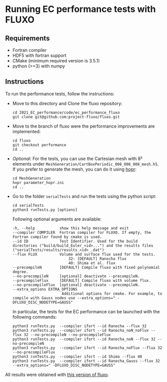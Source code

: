 # Running EC performance tests with FLUXO

## Requirements
* Fortran compiler
* HDF5 with fortran support
* CMake (minimum required version is 3.5.1)
* python (>=3) with numpy

## Instructions

To run the performance tests, follow the instructions:

* Move to this directory and Clone the fluxo repository:
  ```
  cd 2021_EC_performance/code/ec_performance_fluxo
  git clone git@github.com:project-fluxo/fluxo.git
  ```
* Move to the branch of fluxo were the performance improvements are implemented:
  ```
  cd fluxo
  git checkout performance
  cd ..
  ```
* *Optional:* For the tests, you can use the Cartesian mesh with 8² elements under `MeshGeneration/CartBoxPeriodic_008_008_008_mesh.h5`. If you prefer to generate the mesh, you can do it using [hopr](https://gitlab.com/project-fluxo/hopr):
  ```
  cd MeshGeneration
  hopr parameter_hopr.ini
  cd ..
  ```
* Go to the folder `serialTests` and run the tests using the python script:
  ```
  cd serialTests
  python3 runTests.py [options]
  ```
  Following optional arguments are available:
  ```
  -h, --help           show this help message and exit
  --compiler COMPILER  Fortran compiler for FLUXO. If empty, the Fortran compiler found by cmake is used.
  --id ID              Test Identifier. Used for the build directories ("build/build_Euler_<id>...") and the results files ("serialTests/results/results_<id>_.dat")
  --flux FLUX          Volume and surface flux used for the tests.
                           32: [DEFAULT] Ranocha flux
                           40: Shima et al. flux
  --precompileN        [DEFAULT] Compile fluxo with fixed polynomial degree.
  --no-precompileN     [optional] deactivate --precompileN.
  --precompileFlux     [DEFAULT] Compile fluxo with volume flux.
  --no-precompileFlux  [optional] deactivate --precompileN.
  --extra_options EXTRA_OPTIONS
                        Additional options for cmake. For example, to compile with Gauss nodes use --extra_options=" -DFLUXO_DISC_NODETYPE=GAUSS"

  ```
  
  In particular, the tests for the EC performance can be launched with the following commands:
  ```
  python3 runTests.py  --compiler ifort --id Ranocha --flux 32
  python3 runTests.py  --compiler ifort --id Ranocha_noN_noFlux --flux 32 --no-precompileN --no-precompileFlux
  python3 runTests.py  --compiler ifort --id Ranocha_noN --flux 32 --no-precompileN
  python3 runTests.py  --compiler ifort --id Ranocha_noFlux --flux 32 --no-precompileFlux
  python3 runTests.py  --compiler ifort --id Shima --flux 40
  python3 runTests.py  --compiler ifort --id Ranocha_Gauss --flux 32 --extra_options=" -DFLUXO_DISC_NODETYPE=GAUSS"
  ```
    
All results were obtained with [this version of fluxo](https://github.com/project-fluxo/fluxo/tree/01b8bfc62a566dde12769989c87630754deab7e1).
